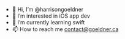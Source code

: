 - 👋 Hi, I’m @harrisongoeldner
- 👀 I’m interested in iOS app dev
- 🌱 I’m currently learning swift
- 📫 How to reach me contact@goeldner.ca

<!---
funkyapple/funkyapple is a ✨ special ✨ repository because its `README.md` (this file) appears on your GitHub profile.
You can click the Preview link to take a look at your changes.
--->
